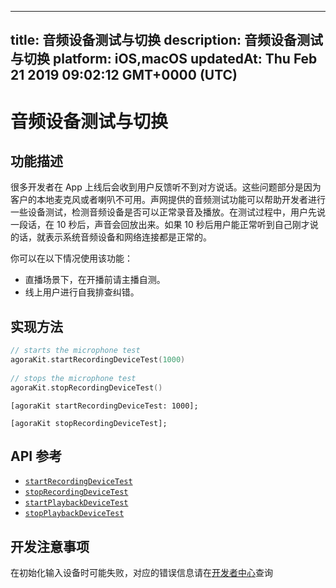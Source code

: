 
---
title: 音频设备测试与切换
description: 音频设备测试与切换
platform: iOS,macOS
updatedAt: Thu Feb 21 2019 09:02:12 GMT+0000 (UTC)
---
# 音频设备测试与切换
## 功能描述

很多开发者在 App 上线后会收到用户反馈听不到对方说话。这些问题部分是因为客户的本地麦克风或者喇叭不可用。声网提供的音频测试功能可以帮助开发者进行一些设备测试，检测音频设备是否可以正常录音及播放。在测试过程中，用户先说一段话，在 10 秒后，声音会回放出来。如果 10 秒后用户能正常听到自己刚才说的话，就表示系统音频设备和网络连接都是正常的。

你可以在以下情况使用该功能：
* 直播场景下，在开播前请主播自测。
* 线上用户进行自我排查纠错。

## 实现方法

```swift	
// starts the microphone test
agoraKit.startRecordingDeviceTest(1000)
	
// stops the microphone test
agoraKit.stopRecordingDeviceTest()
```

```oc
[agoraKit startRecordingDeviceTest: 1000];

[agoraKit stopRecordingDeviceTest];
```


## API 参考
* [`startRecordingDeviceTest`](https://docs.agora.io/cn/Voice/API%20Reference/oc/Classes/AgoraRtcEngineKit.html#//api/name/startRecordingDeviceTest:)
* [`stopRecordingDeviceTest`](https://docs.agora.io/cn/Voice/API%20Reference/oc/Classes/AgoraRtcEngineKit.html#//api/name/stopRecordingDeviceTest.)
* [`startPlaybackDeviceTest`](https://docs.agora.io/cn/Voice/API%20Reference/oc/Classes/AgoraRtcEngineKit.html#//api/name/startPlaybackDeviceTest:)
* [`stopPlaybackDeviceTest`](https://docs.agora.io/cn/Voice/API%20Reference/oc/Classes/AgoraRtcEngineKit.html#//api/name/stopPlaybackDeviceTest)

## 开发注意事项

在初始化输入设备时可能失败，对应的错误信息请在[开发者中心](https://docs.agora.io/cn/Interactive%20Broadcast/API%20Reference/web/interfaces/agorartc.stream.html#init)查询


